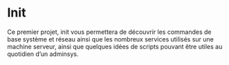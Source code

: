 # Init
Ce premier projet, init vous permettera de découvrir les commandes de base système et réseau ainsi que les nombreux services utilisés sur une machine serveur, ainsi que quelques idées de scripts pouvant être utiles au quotidien d’un adminsys.

